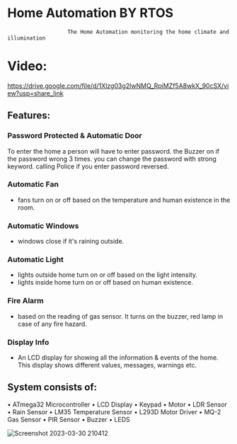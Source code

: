 # Home Automation BY RTOS
                       The Home Automation monitoring the home climate and illumination 

# Video:
https://drive.google.com/file/d/1Xlzg03g2IwNMQ_RpiMZf5A8wkX_90cSX/view?usp=share_link
 ## Features:
### Password Protected & Automatic Door 
 To enter the home a person will have to enter password.
 the Buzzer on if the password wrong 3 times.
 you can change the password with strong keyword.
calling Police if you enter password reversed.
   
### Automatic Fan
   - fans turn on or off based on the temperature and human existence in the room.
### Automatic Windows
   - windows close if it's raining outside.
### Automatic Light
   - lights outside home turn on or off based on the light intensity.
   - lights inside home turn on or off based on human existence.
### Fire Alarm 
   - based on the reading of gas sensor. It turns on the buzzer, red lamp in case of any fire hazard.
### Display Info 
   - An LCD display for showing all the information & events of the home. This display shows different values, messages, warnings etc.

## System consists of:
• ATmega32 Microcontroller
• LCD Display
• Keypad
• Motor
• LDR Sensor
• Rain Sensor
• LM35 Temperature Sensor
• L293D Motor Driver
• MQ-2 Gas Sensor
• PIR Sensor
• Buzzer
• LEDS

![Screenshot 2023-03-30 210412](https://user-images.githubusercontent.com/47139708/228968086-7f6830ac-f647-4cd9-920a-f5bd50bec44a.png)
